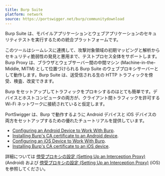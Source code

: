 ```yaml
---
title: Burp Suite
platform: network
source: https://portswigger.net/burp/communitydownload
---
```


Burp Suite は、モバイルアプリケーションとウェブアプリケーションのセキュリティテストを実行するための統合プラットフォームです。

このツールはシームレスに連携して、攻撃対象領域の初期マッピングと解析からセキュリティ脆弱性の発見と悪用まで、テストプロセス全体をサポートします。Burp Proxy は、ブラウザとウェブサーバー間の中間マシン (Machine-in-the-Middle, MITM) として位置づけられる Burp Suite のウェブプロキシサーバーとして動作します。Burp Suite は、送受信される生の HTTP トラフィックを傍受、検査、改変できます。

Burp をセットアップしてトラフィックをプロキシするのはとても簡単です。デバイスとホストコンピュータの両方が、クライアント間トラフィックを許可する Wi-Fi ネットワークに接続されていると仮定します。

PortSwigger は、Burp で動作するように Android デバイスと iOS デバイスの両方をセットアップするための優れたチュートリアルを提供しています。

- [Configuring an Android Device to Work With Burp](https://support.portswigger.net/customer/portal/articles/1841101-configuring-an-android-device-to-work-with-burp "Configuring an Android Device to Work With Burp").
- [Installing Burp's CA certificate to an Android device](https://support.portswigger.net/customer/portal/articles/1841102-installing-burp-s-ca-certificate-in-an-android-device "Installing Burp\'s CA Certificate in an Android Device").
- [Configuring an iOS Device to Work With Burp](https://support.portswigger.net/customer/portal/articles/1841108-configuring-an-ios-device-to-work-with-burp "Configuring an iOS Device to Work With Burp").
- [Installing Burp's CA certificate to an iOS device](https://support.portswigger.net/customer/portal/articles/1841109-installing-burp-s-ca-certificate-in-an-ios-device "Installing Burp\'s CA Certificate in an iOS Device").

詳細については [傍受プロキシの設定 (Setting Up an Interception Proxy)](../../techniques/android/MASTG-TECH-0011.md) (Android) および [傍受プロキシの設定 (Setting Up an Interception Proxy)](../../techniques/ios/MASTG-TECH-0063.md) (iOS) を参照してください。
